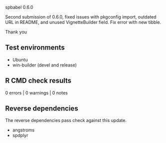spbabel 0.6.0

Second submission of 0.6.0, fixed issues with pkgconfig import, outdated URL in README, and unused VignetteBuilder field. 
Fix error with new tibble. 

Thank you

## Test environments

* Ubuntu 
* win-builder (devel and release)

## R CMD check results

0 errors | 0 warnings | 0 notes

## Reverse dependencies

The reverse dependencies pass check against this update. 

* angstroms 
* spdplyr 

